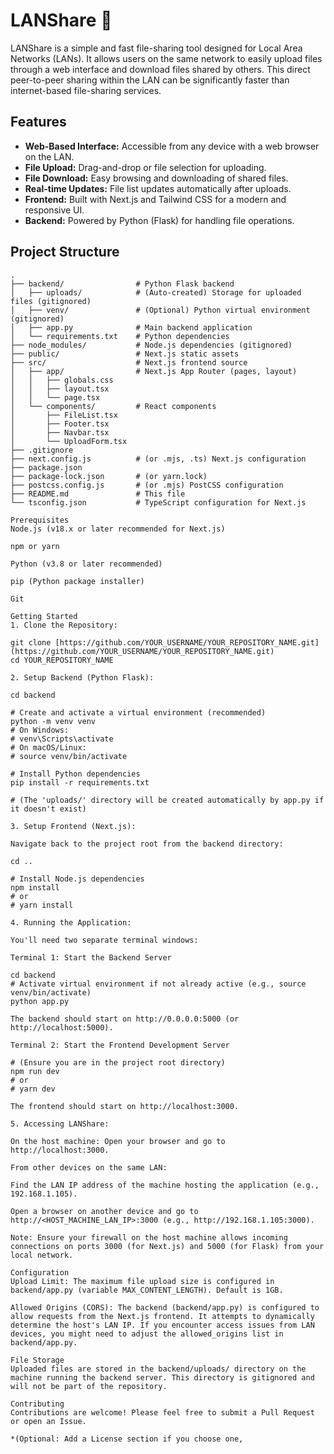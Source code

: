 # LANShare 🚀

LANShare is a simple and fast file-sharing tool designed for Local Area Networks (LANs). It allows users on the same network to easily upload files through a web interface and download files shared by others. This direct peer-to-peer sharing within the LAN can be significantly faster than internet-based file-sharing services.

## Features

-   **Web-Based Interface:** Accessible from any device with a web browser on the LAN.
-   **File Upload:** Drag-and-drop or file selection for uploading.
-   **File Download:** Easy browsing and downloading of shared files.
-   **Real-time Updates:** File list updates automatically after uploads.
-   **Frontend:** Built with Next.js and Tailwind CSS for a modern and responsive UI.
-   **Backend:** Powered by Python (Flask) for handling file operations.

## Project Structure

```text
.
├── backend/                # Python Flask backend
│   ├── uploads/            # (Auto-created) Storage for uploaded files (gitignored)
│   ├── venv/               # (Optional) Python virtual environment (gitignored)
│   ├── app.py              # Main backend application
│   └── requirements.txt    # Python dependencies
├── node_modules/           # Node.js dependencies (gitignored)
├── public/                 # Next.js static assets
├── src/                    # Next.js frontend source
│   ├── app/                # Next.js App Router (pages, layout)
│   │   ├── globals.css
│   │   ├── layout.tsx
│   │   └── page.tsx
│   └── components/         # React components
│       ├── FileList.tsx
│       ├── Footer.tsx
│       ├── Navbar.tsx
│       └── UploadForm.tsx
├── .gitignore
├── next.config.js          # (or .mjs, .ts) Next.js configuration
├── package.json
├── package-lock.json       # (or yarn.lock)
├── postcss.config.js       # (or .mjs) PostCSS configuration
├── README.md               # This file
└── tsconfig.json           # TypeScript configuration for Next.js

Prerequisites
Node.js (v18.x or later recommended for Next.js)

npm or yarn

Python (v3.8 or later recommended)

pip (Python package installer)

Git

Getting Started
1. Clone the Repository:

git clone [https://github.com/YOUR_USERNAME/YOUR_REPOSITORY_NAME.git](https://github.com/YOUR_USERNAME/YOUR_REPOSITORY_NAME.git)
cd YOUR_REPOSITORY_NAME

2. Setup Backend (Python Flask):

cd backend

# Create and activate a virtual environment (recommended)
python -m venv venv
# On Windows:
# venv\Scripts\activate
# On macOS/Linux:
# source venv/bin/activate

# Install Python dependencies
pip install -r requirements.txt

# (The 'uploads/' directory will be created automatically by app.py if it doesn't exist)

3. Setup Frontend (Next.js):

Navigate back to the project root from the backend directory:

cd ..

# Install Node.js dependencies
npm install
# or
# yarn install

4. Running the Application:

You'll need two separate terminal windows:

Terminal 1: Start the Backend Server

cd backend
# Activate virtual environment if not already active (e.g., source venv/bin/activate)
python app.py

The backend should start on http://0.0.0.0:5000 (or http://localhost:5000).

Terminal 2: Start the Frontend Development Server

# (Ensure you are in the project root directory)
npm run dev
# or
# yarn dev

The frontend should start on http://localhost:3000.

5. Accessing LANShare:

On the host machine: Open your browser and go to http://localhost:3000.

From other devices on the same LAN:

Find the LAN IP address of the machine hosting the application (e.g., 192.168.1.105).

Open a browser on another device and go to http://<HOST_MACHINE_LAN_IP>:3000 (e.g., http://192.168.1.105:3000).

Note: Ensure your firewall on the host machine allows incoming connections on ports 3000 (for Next.js) and 5000 (for Flask) from your local network.

Configuration
Upload Limit: The maximum file upload size is configured in backend/app.py (variable MAX_CONTENT_LENGTH). Default is 1GB.

Allowed Origins (CORS): The backend (backend/app.py) is configured to allow requests from the Next.js frontend. It attempts to dynamically determine the host's LAN IP. If you encounter access issues from LAN devices, you might need to adjust the allowed_origins list in backend/app.py.

File Storage
Uploaded files are stored in the backend/uploads/ directory on the machine running the backend server. This directory is gitignored and will not be part of the repository.

Contributing
Contributions are welcome! Please feel free to submit a Pull Request or open an Issue.

*(Optional: Add a License section if you choose one,
```

